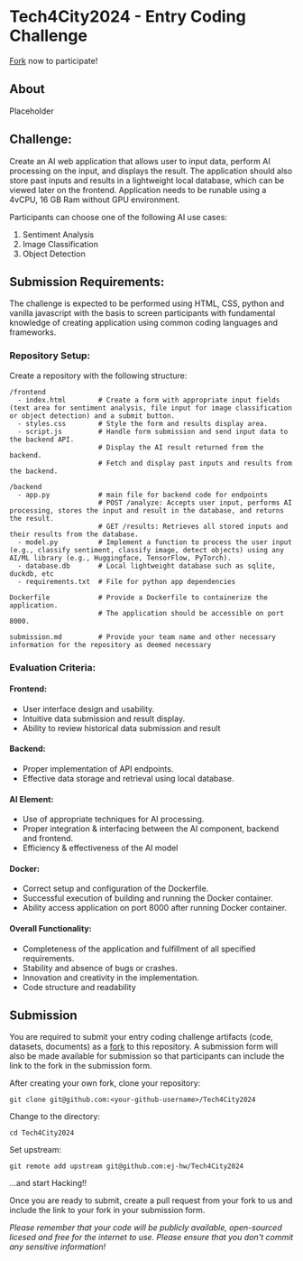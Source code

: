 # Tech4City2024 - Entry Coding Challenge
[Fork](https://docs.github.com/en/get-started/exploring-projects-on-github/contributing-to-a-project) now to participate!

## About
Placeholder

## Challenge:
Create an AI web application that allows user to input data, perform AI processing on the input, and displays the result. The application should also store past inputs and results in a lightweight local database, which can be viewed later on the frontend. Application needs to be runable using a 4vCPU, 16 GB Ram without GPU environment. 

Participants can choose one of the following AI use cases:
1. Sentiment Analysis
2. Image Classification
3. Object Detection

## Submission Requirements:
The challenge is expected to be performed using HTML, CSS, python and vanilla javascript with the basis to screen participants with fundamental knowledge of creating application using common coding languages and frameworks.  

### Repository Setup:
Create a repository with the following structure:
```
/frontend
  - index.html        # Create a form with appropriate input fields (text area for sentiment analysis, file input for image classification or object detection) and a submit button.
  - styles.css        # Style the form and results display area.
  - script.js         # Handle form submission and send input data to the backend API.
                      # Display the AI result returned from the backend.
                      # Fetch and display past inputs and results from the backend.

/backend
  - app.py            # main file for backend code for endpoints
                      # POST /analyze: Accepts user input, performs AI processing, stores the input and result in the database, and returns the result.
                      # GET /results: Retrieves all stored inputs and their results from the database.
  - model.py          # Implement a function to process the user input (e.g., classify sentiment, classify image, detect objects) using any AI/ML library (e.g., Huggingface, TensorFlow, PyTorch).
  - database.db       # Local lightweight database such as sqlite, duckdb, etc
  - requirements.txt  # File for python app dependencies

Dockerfile            # Provide a Dockerfile to containerize the application.
                      # The application should be accessible on port 8000.
                      
submission.md         # Provide your team name and other necessary information for the repository as deemed necessary
```

### Evaluation Criteria:
#### Frontend:
- User interface design and usability.
- Intuitive data submission and result display.
- Ability to review historical data submission and result

#### Backend:
- Proper implementation of API endpoints.
- Effective data storage and retrieval using local database.
  
#### AI Element:
- Use of appropriate techniques for AI processing.
- Proper integration & interfacing between the AI component, backend and frontend.
- Efficiency & effectiveness of the AI model

#### Docker:
- Correct setup and configuration of the Dockerfile.
- Successful execution of building and running the Docker container.
- Ability access application on port 8000 after running Docker container.

#### Overall Functionality:
- Completeness of the application and fulfillment of all specified requirements.
- Stability and absence of bugs or crashes.
- Innovation and creativity in the implementation.
- Code structure and readability

## Submission
You are required to submit your entry coding challenge artifacts (code, datasets, documents) as a [fork](https://docs.github.com/en/get-started/exploring-projects-on-github/contributing-to-a-project) to this repository. A submission form will also be made available for submission so that participants can include the link to the fork in the submission form.

After creating your own fork, clone your repository:
```
git clone git@github.com:<your-github-username>/Tech4City2024
```

Change to the directory:
```
cd Tech4City2024
```

Set upstream:
```
git remote add upstream git@github.com:ej-hw/Tech4City2024
```

...and start Hacking!!

Once you are ready to submit, create a pull request from your fork to us and include the link to your fork in your submission form.

*Please remember that your code will be publicly available, open-sourced licesed and free for the internet to use. Please ensure that you don't commit any sensitive information!*
